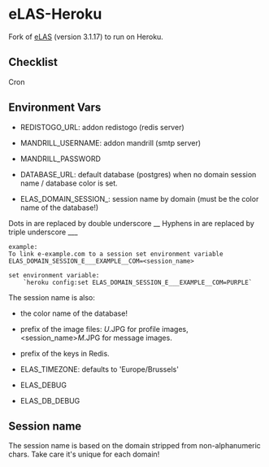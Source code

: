 eLAS-Heroku
=====

Fork of [eLAS](http://www.elasproject.org/) (version 3.1.17) to run on Heroku. 


Checklist
---------

Cron 


Environment Vars
------

* REDISTOGO_URL: addon redistogo (redis server)

* MANDRILL_USERNAME: addon mandrill (smtp server)
* MANDRILL_PASSWORD

* DATABASE_URL: default database (postgres) when no domain session name / database color is set. 

* ELAS_DOMAIN_SESSION_<domain>: session name by domain (must be the color name of the database!)

Dots in <domain> are replaced by double underscore __
Hyphens in <domain> are replaced by triple underscore ___

    example:
    To link e-example.com to a session set environment variable
    ELAS_DOMAIN_SESSION_E___EXAMPLE__COM=<session_name>

    set environment variable:
        `heroku config:set ELAS_DOMAIN_SESSION_E___EXAMPLE__COM=PURPLE`

The session name is also:
  * the color name of the database!
  * prefix of the image files: <session name>_U_<ID>.JPG for profile images, <session_name>_M_<ID>.JPG for message images.
  * prefix of the keys in Redis.



* ELAS_TIMEZONE: defaults to 'Europe/Brussels'
* ELAS_DEBUG
* ELAS_DB_DEBUG

Session name
-----
The session name is based on the domain stripped from non-alphanumeric chars.
Take care it's unique for each domain!

